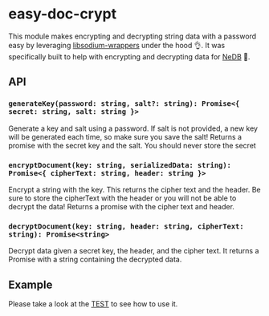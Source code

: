# easy-doc-crypt

This module makes encrypting and decrypting string data with a password easy
by leveraging [libsodium-wrappers](https://github.com/jedisct1/libsodium.js) under the hood 👌.
It was specifically built to help with encrypting and decrypting data for [NeDB](https://github.com/louischatriot/nedb) 🔆.

## API

### `generateKey(password: string, salt?: string): Promise<{ secret: string, salt: string }>`
Generate a key and salt using a password. If salt is not provided, a new key will
be generated each time, so make sure you save the salt! Returns a promise with the secret
key and the salt. You should never store the secret

### `encryptDocument(key: string, serializedData: string): Promise<{ cipherText: string, header: string }> `
Encrypt a string with the key. This returns the cipher text and the header. Be sure to
store the cipherText with the header or you will not be able to decrypt the data! Returns
a promise with the cipher text and header.

### `decryptDocument(key: string, header: string, cipherText: string): Promise<string>`
Decrypt data given a secret key, the header, and the cipher text. It returns a Promise
with a string containing the decrypted data.

## Example
Please take a look at the [TEST](src/index.test.ts) to see how to use it.
